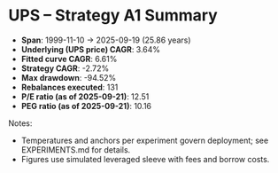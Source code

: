 # UPS – Strategy A1 Summary

- **Span**: 1999-11-10 → 2025-09-19 (25.86 years)
- **Underlying (UPS price) CAGR**: 3.64%
- **Fitted curve CAGR**: 6.61%
- **Strategy CAGR**: -2.72%
- **Max drawdown**: -94.52%
- **Rebalances executed**: 131
- **P/E ratio (as of 2025-09-21)**: 12.51
- **PEG ratio (as of 2025-09-21)**: 10.16

Notes:

- Temperatures and anchors per experiment govern deployment; see EXPERIMENTS.md for details.
- Figures use simulated leveraged sleeve with fees and borrow costs.

